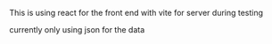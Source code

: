 This is using react for the front end with vite for server during testing

currently only using json for the data
